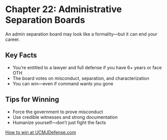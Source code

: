 # Chapter 22: Administrative Separation Boards

An admin separation board may look like a formality—but it can end your career.

## Key Facts

- You’re entitled to a lawyer and full defense if you have 6+ years or face OTH
- The board votes on misconduct, separation, and characterization
- You can win—even if command wants you gone

## Tips for Winning

- Force the government to prove misconduct
- Use credible witnesses and strong documentation
- Humanize yourself—don’t just fight the facts

[How to win at UCMJDefense.com](https://ucmjdefense.com)
